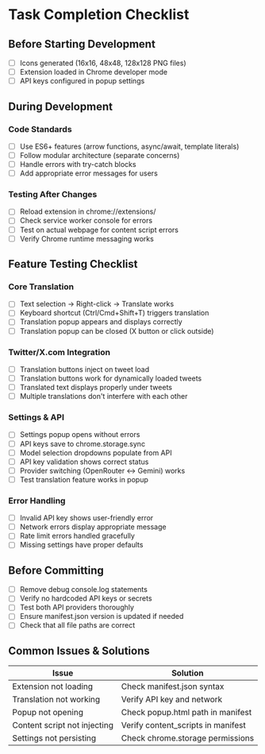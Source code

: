 # Task Completion Checklist

## Before Starting Development
- [ ] Icons generated (16x16, 48x48, 128x128 PNG files)
- [ ] Extension loaded in Chrome developer mode
- [ ] API keys configured in popup settings

## During Development

### Code Standards
- [ ] Use ES6+ features (arrow functions, async/await, template literals)
- [ ] Follow modular architecture (separate concerns)
- [ ] Handle errors with try-catch blocks
- [ ] Add appropriate error messages for users

### Testing After Changes
- [ ] Reload extension in chrome://extensions/
- [ ] Check service worker console for errors
- [ ] Test on actual webpage for content script errors
- [ ] Verify Chrome runtime messaging works

## Feature Testing Checklist

### Core Translation
- [ ] Text selection → Right-click → Translate works
- [ ] Keyboard shortcut (Ctrl/Cmd+Shift+T) triggers translation
- [ ] Translation popup appears and displays correctly
- [ ] Translation popup can be closed (X button or click outside)

### Twitter/X.com Integration
- [ ] Translation buttons inject on tweet load
- [ ] Translation buttons work for dynamically loaded tweets
- [ ] Translated text displays properly under tweets
- [ ] Multiple translations don't interfere with each other

### Settings & API
- [ ] Settings popup opens without errors
- [ ] API keys save to chrome.storage.sync
- [ ] Model selection dropdowns populate from API
- [ ] API key validation shows correct status
- [ ] Provider switching (OpenRouter ↔ Gemini) works
- [ ] Test translation feature works in popup

### Error Handling
- [ ] Invalid API key shows user-friendly error
- [ ] Network errors display appropriate message
- [ ] Rate limit errors handled gracefully
- [ ] Missing settings have proper defaults

## Before Committing
- [ ] Remove debug console.log statements
- [ ] Verify no hardcoded API keys or secrets
- [ ] Test both API providers thoroughly
- [ ] Ensure manifest.json version is updated if needed
- [ ] Check that all file paths are correct

## Common Issues & Solutions
| Issue | Solution |
|-------|----------|
| Extension not loading | Check manifest.json syntax |
| Translation not working | Verify API key and network |
| Popup not opening | Check popup.html path in manifest |
| Content script not injecting | Verify content_scripts in manifest |
| Settings not persisting | Check chrome.storage permissions |